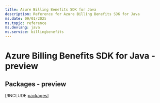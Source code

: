 ```yaml
---
title: Azure Billing Benefits SDK for Java
description: Reference for Azure Billing Benefits SDK for Java
ms.date: 09/01/2025
ms.topic: reference
ms.devlang: java
ms.service: billingbenefits
---
```

# Azure Billing Benefits SDK for Java - preview
## Packages - preview
[!INCLUDE [packages](billing-benefits-index.md)]